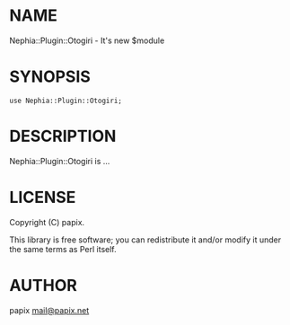 
# NAME

Nephia::Plugin::Otogiri - It's new $module

# SYNOPSIS

    use Nephia::Plugin::Otogiri;

# DESCRIPTION

Nephia::Plugin::Otogiri is ...

# LICENSE

Copyright (C) papix.

This library is free software; you can redistribute it and/or modify
it under the same terms as Perl itself.

# AUTHOR

papix <mail@papix.net>
